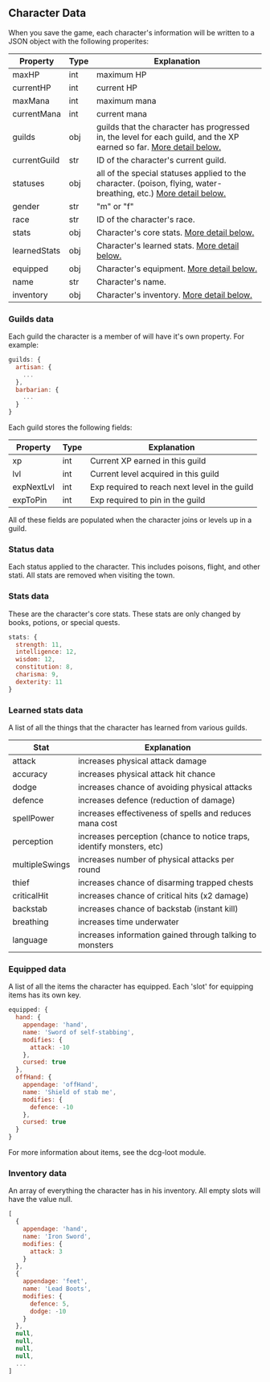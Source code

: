 ## Character Data

When you save the game, each character's information will be written to a JSON object with the following properites:

| Property     | Type | Explanation 
| ---          | ---  | ---
| maxHP        | int  | maximum HP
| currentHP    | int  | current HP
| maxMana      | int  | maximum mana
| currentMana  | int  | current mana
| guilds       | obj  | guilds that the character has progressed in, the level for each guild, and the XP earned so far. [ More detail below. ]( #guilds-data )
| currentGuild | str  | ID of the character's current guild.
| statuses     | obj  | all of the special statuses applied to the character. (poison, flying, water-breathing, etc.) [ More detail below. ]( #status-data )
| gender       | str  | "m" or "f"
| race         | str  | ID of the character's race.
| stats        | obj  | Character's core stats. [ More detail below. ]( #stats-data )
| learnedStats | obj  | Character's learned stats. [ More detail below. ]( #learned-stats-data )
| equipped     | obj  | Character's equipment. [ More detail below. ]( #equipped-data )
| name         | str  | Character's name.
| inventory    | obj  | Character's inventory. [ More detail below. ]( #inventory-data )

### Guilds data

Each guild the character is a member of will have it's own property. For example:

```javascript
guilds: {
  artisan: {
    ...
  },
  barbarian: {
    ...
  }
}
```

Each guild stores the following fields:

| Property   | Type | Explanation 
| ---        | ---  | ---
| xp         | int  | Current XP earned in this guild
| lvl        | int  | Current level acquired in this guild
| expNextLvl | int  | Exp required to reach next level in the guild
| expToPin   | int  | Exp required to pin in the guild

All of these fields are populated when the character joins or levels up in a guild.

### Status data

Each status applied to the character. This includes poisons, flight, and other stati. All stats are removed when visiting the town.

### Stats data

These are the character's core stats. These stats are only changed by books, potions, or special quests.

```javascript
stats: {
  strength: 11,
  intelligence: 12,
  wisdom: 12,
  constitution: 8,
  charisma: 9,
  dexterity: 11
}
```

### Learned stats data

A list of all the things that the character has learned from various guilds.

| Stat           | Explanation 
| ---            | ---
| attack         | increases physical attack damage
| accuracy       | increases physical attack hit chance
| dodge          | increases chance of avoiding physical attacks
| defence        | increases defence (reduction of damage)
| spellPower     | increases effectiveness of spells and reduces mana cost
| perception     | increases perception (chance to notice traps, identify monsters, etc)
| multipleSwings | increases number of physical attacks per round
| thief          | increases chance of disarming trapped chests
| criticalHit    | increases chance of critical hits (x2 damage)
| backstab       | increases chance of backstab (instant kill)
| breathing      | increases time underwater
| language       | increases information gained through talking to monsters

### Equipped data

A list of all the items the character has equipped. Each 'slot' for equipping items has its own key.

```javascript
equipped: {
  hand: {
    appendage: 'hand',
    name: 'Sword of self-stabbing',
    modifies: {
      attack: -10
    },
    cursed: true
  },
  offHand: {
    appendage: 'offHand',
    name: 'Shield of stab me',
    modifies: {
      defence: -10
    },
    cursed: true
  }
}
```

For more information about items, see the dcg-loot module.

### Inventory data

An array of everything the character has in his inventory. All empty slots will have the value null.

```javascript
[
  {
    appendage: 'hand',
    name: 'Iron Sword',
    modifies: {
      attack: 3
    }
  },
  {
    appendage: 'feet',
    name: 'Lead Boots',
    modifies: {
      defence: 5,
      dodge: -10
    }
  },
  null,
  null,
  null,
  null,
  ...
]
```
